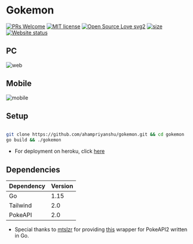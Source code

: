 # Gokemon

[![PRs Welcome](https://img.shields.io/badge/PRs-welcome-brightgreen.svg?style=flat-square)](https://gokemon.herokuapp.com/)
[![MIT license](https://img.shields.io/badge/License-MIT-blue.svg)](https://gokemon.herokuapp.com/)
[![Open Source Love svg2](https://badges.frapsoft.com/os/v2/open-source.svg?v=103)](https://gokemon.herokuapp.com/)
[![size](https://img.shields.io/github/repo-size/ahampriyanshu/gokemon?style=flat-square)](https://gokemon.herokuapp.com/)
[![Website status](https://img.shields.io/website-up-down-green-red/http/shields.io.svg)](https://gokemon.herokuapp.com/)
## PC
![web](https://user-images.githubusercontent.com/54521023/104859229-c35bf380-5949-11eb-8af6-3f877a9a656b.png)

## Mobile
![mobile](https://user-images.githubusercontent.com/54521023/104859228-c1923000-5949-11eb-8a67-8d08b6f75783.png)

## Setup

```bash

git clone https://github.com/ahampriyanshu/gokemon.git && cd gokemon
go build && ./gokemon

```

* For deployment on heroku, click [here](https://devcenter.heroku.com/articles/getting-started-with-go)

## Dependencies

| Dependency | Version |
| --- | --- | 
| Go | 1.15 | 
| Tailwind | 2.0 |
| PokeAPI  | 2.0 |

* Special thanks to [mtslzr](https://github.com/mtslzr) for providing [this](https://github.com/mtslzr/pokeapi-go) wrapper for PokeAPI2 written in Go.
